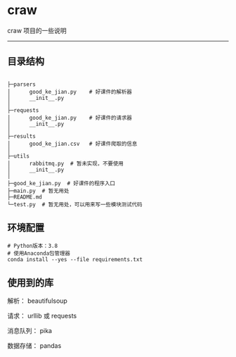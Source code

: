# craw

craw 项目的一些说明

---

## 目录结构

```shell

├─parsers
│      good_ke_jian.py    # 好课件的解析器
│      __init__.py
│          
├─requests
│      good_ke_jian.py    # 好课件的请求器
│      __init__.py
│          
├─results
│      good_ke_jian.csv   # 好课件爬取的信息
│      
├─utils
│      rabbitmq.py  # 暂未实现，不要使用
│      __init__.py
│      
├─good_ke_jian.py  # 好课件的程序入口
├─main.py  # 暂无用处
├─README.md
└─test.py  # 暂无用处，可以用来写一些模块测试代码
```

## 环境配置

```shell
# Python版本：3.8
# 使用Anaconda包管理器
conda install --yes --file requirements.txt
```

## 使用到的库

解析：
beautifulsoup

请求：
urllib 或 requests

消息队列：
pika

数据存储：
pandas
